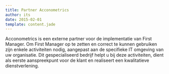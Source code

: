```yaml
---
title: Partner Acconometrics
author: its
date: 2015-02-01
template: content.jade
---
```



Acconometrics is een externe partner voor de implementatie van First Manager. Om First Manager op te zetten en correct te kunnen gebruiken zijn enkele activiteiten nodig, aangepast aan de specifieke IT omgeving van uw organisatie. Dit gespecialiseerd bedrijf helpt u bij deze activiteiten, dient als eerste aanspreekpunt voor de klant en realiseert een kwalitatieve dienstverlening.
